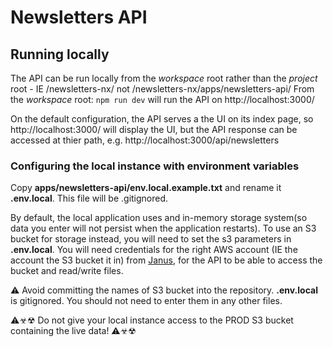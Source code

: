 # Newsletters API

## Running locally

The API can be run locally from the _workspace_ root rather than the _project_ root - IE /newsletters-nx/ not /newsletters-nx/apps/newsletters-api/
From the _workspace_ root: `npm run dev` will run the API on http://localhost:3000/

On the default configuration, the API serves a the UI on its index page, so http://localhost:3000/ will display the UI, but the API response can be accessed at thier path, e.g. http://localhost:3000/api/newsletters

### Configuring the local instance with environment variables

Copy **apps/newsletters-api/env.local.example.txt** and rename it **.env.local**. This file will be .gitignored.

By default, the local application uses and in-memory storage system(so data you enter will not persist when the application restarts). To use an S3 bucket for storage instead, you will need to set the s3 parameters in **.env.local**. You will need credentials for the right AWS account (IE the account the S3 bucket it in) from [Janus](https://janus.gutools.co.uk/), for the API to be able to access the bucket and read/write files.

⚠ Avoid committing the names of S3 bucket into the repository. **.env.local** is gitignored. You should not need to enter them in any other files.

⚠☣☢ Do not give your local instance access to the PROD S3 bucket containing the live data! ⚠☣☢
